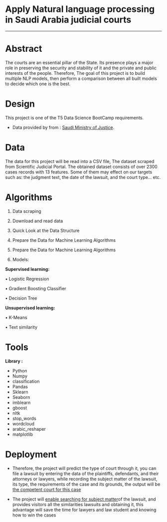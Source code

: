 # Apply Natural language processing in Saudi Arabia judicial courts
---
 # Abstract
 The courts are an essential pillar of the State. Its presence plays a major role in preserving the security and stability of it and the private and public interests of the people. Therefore, The goal of this project is to build multiple NLP models, then perform a comparison between all built models to decide which one is the best.
 # Design
 This project is one of the T5 Data Science BootCamp requirements. 
 - Data provided by from : [Saudi Ministry of Justice](https://sjp.moj.gov.sa/Filter?isFilterButtonClicked=True).
  # Data
  The data for this project will be read into a CSV file, The dataset scraped from Scientific Judicial Portal. The obtained dataset consists of over 2300 cases records with 13 features. Some of them may effect on our targets such as: the judgment text, the date of the lawsuit, and the court type... etc.
  # Algorithms
1. Data scraping

2. Download and read data

3. Quick Look at the Data Structure

4. Prepare the Data for Machine Learning Algorithms

5. Prepare the Data for Machine Learning Algorithms

6. Models: 

**Supervised learning:**

• Logistic Regression

• Gradient Boosting Classifier

• Decision Tree

**Unsupervised learning:**

• K-Means

• Text similarity

# Tools 
 **Library :** 
- Python 
- Numpy
- classification
- Pandas
- Sklearn
- Seaborn
- imblearn
- gboost
- nltk
- stop_words
- wordcloud
- arabic_reshaper 
- matplotlib

# Deployment 
- Therefore, the project will predict the type of court through it, you can file a lawsuit by entering the data of the plaintiffs, defendants, and their attorneys or lawyers, while recording the subject matter of the lawsuit, its type, the requirements of the case and its grounds, the output will be  [the competent court for this case](https://share.streamlit.io/maithaq/deployment/main/maitha.py
)

- The project will [enable searching for subject matter](https://share.streamlit.io/maithaq/deployment-ministry_justice/main/text.py
)of the lawsuit, and provides visitors all the similarities lawsuits and obtaining it, this advantage will save the time for lawyers and law student and knowing how to win the cases
 
